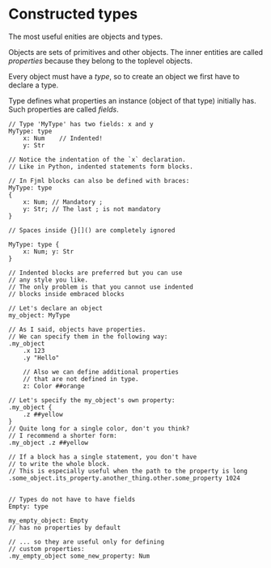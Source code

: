 # Constructed types

The most useful enities are objects and types.

Objects are sets of primitives and other objects. The inner entities are called _properties_ because they belong to the toplevel objects.

Every object must have a _type_, so to create an object we first have to declare a type.

Type defines what properties an instance (object of that type) initially has. Such properties are called _fields_.

```fjml
// Type 'MyType' has two fields: x and y
MyType: type
    x: Num    // Indented!
    y: Str

// Notice the indentation of the `x` declaration.
// Like in Python, indented statements form blocks.

// In Fjml blocks can also be defined with braces:
MyType: type
{
    x: Num; // Mandatory ;
    y: Str; // The last ; is not mandatory
}

// Spaces inside {}[]() are completely ignored

MyType: type { 
    x: Num; y: Str
}

// Indented blocks are preferred but you can use 
// any style you like.
// The only problem is that you cannot use indented
// blocks inside embraced blocks

// Let's declare an object
my_object: MyType

// As I said, objects have properties.
// We can specify them in the following way:
.my_object
    .x 123
    .y "Hello"

    // Also we can define additional properties
    // that are not defined in type.
    z: Color ##orange

// Let's specify the my_object's own property:
.my_object {
    .z ##yellow
}
// Quite long for a single color, don't you think?
// I recommend a shorter form:
.my_object .z ##yellow

// If a block has a single statement, you don't have
// to write the whole block.
// This is especially useful when the path to the property is long
.some_object.its_property.another_thing.other.some_property 1024


// Types do not have to have fields
Empty: type

my_empty_object: Empty
// has no properties by default

// ... so they are useful only for defining
// custom properties: 
.my_empty_object some_new_property: Num
```